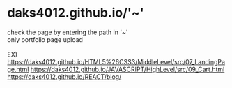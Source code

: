 # daks4012.github.io/'~'
check the page by entering the path in '~'<br>
only portfolio page upload<br><br>
EX)<br>
https://daks4012.github.io/HTML5%26CSS3/MiddleLevel/src/07_LandingPage.html
https://daks4012.github.io/JAVASCRIPT/HighLevel/src/09_Cart.html<br>
https://daks4012.github.io/REACT/blog/
